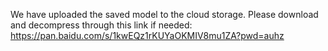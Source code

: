 We have uploaded the saved model to the cloud storage. Please download and decompress through this link if needed:
https://pan.baidu.com/s/1kwEQz1rKUYaOKMIV8mu1ZA?pwd=auhz 
